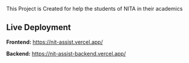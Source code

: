 This Project is Created for help the students of NITA in their academics

## Live Deployment

**Frontend:** https://nit-assist.vercel.app/

**Backend:** https://nit-assist-backend.vercel.app/ 